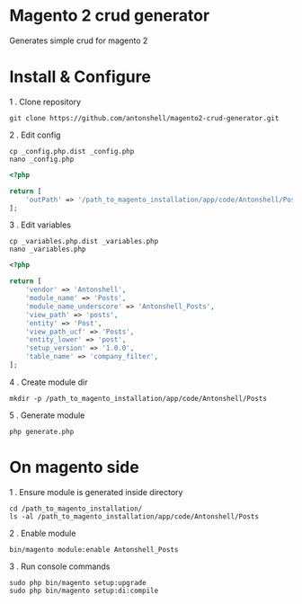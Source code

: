 # Magento 2 crud generator

Generates simple crud for magento 2

# Install & Configure

1 . Clone repository

```
git clone https://github.com/antonshell/magento2-crud-generator.git
```

2 . Edit config

```
cp _config.php.dist _config.php
nano _config.php
```

```php
<?php

return [
    'outPath' => '/path_to_magento_installation/app/code/Antonshell/Poster'
];
```

3 . Edit variables

```
cp _variables.php.dist _variables.php
nano _variables.php
```

```php
<?php

return [
    'vendor' => 'Antonshell',
    'module_name' => 'Posts',
    'module_name_underscore' => 'Antonshell_Posts',
    'view_path' => 'posts',
    'entity' => 'Post',
    'view_path_ucf' => 'Posts',
    'entity_lower' => 'post',
    'setup_version' => '1.0.0',
    'table_name' => 'company_filter',
];
```

4 . Create module dir

```
mkdir -p /path_to_magento_installation/app/code/Antonshell/Posts
```

5 . Generate module

```
php generate.php
```

# On magento side

1 . Ensure module is generated inside directory

```
cd /path_to_magento_installation/
ls -al /path_to_magento_installation/app/code/Antonshell/Posts
```

2 . Enable module

```
bin/magento module:enable Antonshell_Posts
```

3 . Run console commands

```
sudo php bin/magento setup:upgrade
sudo php bin/magento setup:di:compile
```